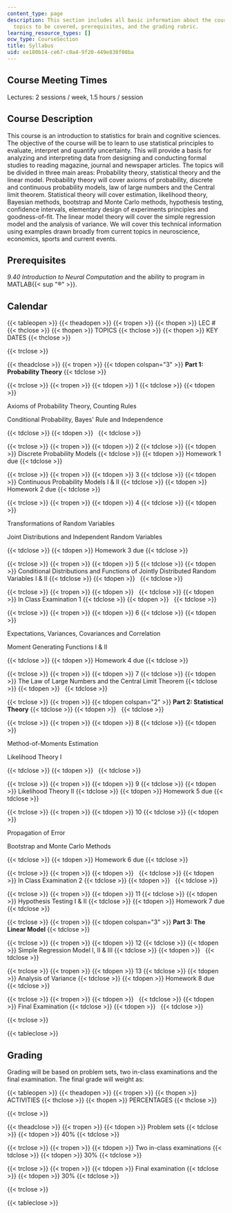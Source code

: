 ```yaml
---
content_type: page
description: This section includes all basic information about the course description,
  topics to be covered, prerequisites, and the grading rubric.
learning_resource_types: []
ocw_type: CourseSection
title: Syllabus
uid: ee180b14-ce67-c0a4-9f20-449e838f08ba
---
```


Course Meeting Times
--------------------

Lectures: 2 sessions / week, 1.5 hours / session

Course Description
------------------

This course is an introduction to statistics for brain and cognitive sciences. The objective of the course will be to learn to use statistical principles to evaluate, interpret and quantify uncertainty. This will provide a basis for analyzing and interpreting data from designing and conducting formal studies to reading magazine, journal and newspaper articles. The topics will be divided in three main areas: Probability theory, statistical theory and the linear model. Probability theory will cover axioms of probability, discrete and continuous probability models, law of large numbers and the Central limit theorem. Statistical theory will cover estimation, likelihood theory, Bayesian methods, bootstrap and Monte Carlo methods, hypothesis testing, confidence intervals, elementary design of experiments principles and goodness-of-fit. The linear model theory will cover the simple regression model and the analysis of variance. We will cover this technical information using examples drawn broadly from current topics in neuroscience, economics, sports and current events.

Prerequisites
-------------

_9.40 Introduction to Neural Computation_ and the ability to program in MATLAB{{< sup "®" >}}.

Calendar
--------

{{< tableopen >}}
{{< theadopen >}}
{{< tropen >}}
{{< thopen >}}
LEC #
{{< thclose >}}
{{< thopen >}}
TOPICS
{{< thclose >}}
{{< thopen >}}
KEY DATES
{{< thclose >}}

{{< trclose >}}

{{< theadclose >}}
{{< tropen >}}
{{< tdopen colspan="3" >}}
**Part 1: Probability Theory**
{{< tdclose >}}

{{< trclose >}}
{{< tropen >}}
{{< tdopen >}}
1
{{< tdclose >}}
{{< tdopen >}}


Axioms of Probability Theory, Counting Rules

Conditional Probability, Bayes' Rule and Independence


{{< tdclose >}}
{{< tdopen >}}
 
{{< tdclose >}}

{{< trclose >}}
{{< tropen >}}
{{< tdopen >}}
2
{{< tdclose >}}
{{< tdopen >}}
Discrete Probability Models
{{< tdclose >}}
{{< tdopen >}}
Homework 1 due
{{< tdclose >}}

{{< trclose >}}
{{< tropen >}}
{{< tdopen >}}
3
{{< tdclose >}}
{{< tdopen >}}
Continuous Probability Models I & II
{{< tdclose >}}
{{< tdopen >}}
Homework 2 due
{{< tdclose >}}

{{< trclose >}}
{{< tropen >}}
{{< tdopen >}}
4
{{< tdclose >}}
{{< tdopen >}}


Transformations of Random Variables

Joint Distributions and Independent Random Variables


{{< tdclose >}}
{{< tdopen >}}
Homework 3 due
{{< tdclose >}}

{{< trclose >}}
{{< tropen >}}
{{< tdopen >}}
5
{{< tdclose >}}
{{< tdopen >}}
Conditional Distributions and Functions of Jointly Distributed Random Variables I & II
{{< tdclose >}}
{{< tdopen >}}
 
{{< tdclose >}}

{{< trclose >}}
{{< tropen >}}
{{< tdopen >}}
 
{{< tdclose >}}
{{< tdopen >}}
In Class Examination 1
{{< tdclose >}}
{{< tdopen >}}
 
{{< tdclose >}}

{{< trclose >}}
{{< tropen >}}
{{< tdopen >}}
6
{{< tdclose >}}
{{< tdopen >}}


Expectations, Variances, Covariances and Correlation

Moment Generating Functions I & II


{{< tdclose >}}
{{< tdopen >}}
Homework 4 due
{{< tdclose >}}

{{< trclose >}}
{{< tropen >}}
{{< tdopen >}}
7
{{< tdclose >}}
{{< tdopen >}}
The Law of Large Numbers and the Central Limit Theorem
{{< tdclose >}}
{{< tdopen >}}
 
{{< tdclose >}}

{{< trclose >}}
{{< tropen >}}
{{< tdopen colspan="2" >}}
**Part 2: Statistical Theory**
{{< tdclose >}}
{{< tdopen >}}
 
{{< tdclose >}}

{{< trclose >}}
{{< tropen >}}
{{< tdopen >}}
8
{{< tdclose >}}
{{< tdopen >}}


Method-of-Moments Estimation

Likelihood Theory I


{{< tdclose >}}
{{< tdopen >}}
 
{{< tdclose >}}

{{< trclose >}}
{{< tropen >}}
{{< tdopen >}}
9
{{< tdclose >}}
{{< tdopen >}}
Likelihood Theory II
{{< tdclose >}}
{{< tdopen >}}
Homework 5 due
{{< tdclose >}}

{{< trclose >}}
{{< tropen >}}
{{< tdopen >}}
10
{{< tdclose >}}
{{< tdopen >}}


Propagation of Error

Bootstrap and Monte Carlo Methods


{{< tdclose >}}
{{< tdopen >}}
Homework 6 due
{{< tdclose >}}

{{< trclose >}}
{{< tropen >}}
{{< tdopen >}}
 
{{< tdclose >}}
{{< tdopen >}}
In Class Examination 2
{{< tdclose >}}
{{< tdopen >}}
 
{{< tdclose >}}

{{< trclose >}}
{{< tropen >}}
{{< tdopen >}}
11
{{< tdclose >}}
{{< tdopen >}}
Hypothesis Testing I & II
{{< tdclose >}}
{{< tdopen >}}
Homework 7 due
{{< tdclose >}}

{{< trclose >}}
{{< tropen >}}
{{< tdopen colspan="3" >}}
**Part 3: The Linear Model**
{{< tdclose >}}

{{< trclose >}}
{{< tropen >}}
{{< tdopen >}}
12
{{< tdclose >}}
{{< tdopen >}}
Simple Regression Model I, II & III
{{< tdclose >}}
{{< tdopen >}}
 
{{< tdclose >}}

{{< trclose >}}
{{< tropen >}}
{{< tdopen >}}
13
{{< tdclose >}}
{{< tdopen >}}
Analysis of Variance
{{< tdclose >}}
{{< tdopen >}}
Homework 8 due
{{< tdclose >}}

{{< trclose >}}
{{< tropen >}}
{{< tdopen >}}
 
{{< tdclose >}}
{{< tdopen >}}
Final Examination
{{< tdclose >}}
{{< tdopen >}}
 
{{< tdclose >}}

{{< trclose >}}

{{< tableclose >}}

Grading
-------

Grading will be based on problem sets, two in-class examinations and the final examination. The final grade will weight as:

{{< tableopen >}}
{{< theadopen >}}
{{< tropen >}}
{{< thopen >}}
ACTIVITIES
{{< thclose >}}
{{< thopen >}}
PERCENTAGES
{{< thclose >}}

{{< trclose >}}

{{< theadclose >}}
{{< tropen >}}
{{< tdopen >}}
Problem sets
{{< tdclose >}}
{{< tdopen >}}
40%
{{< tdclose >}}

{{< trclose >}}
{{< tropen >}}
{{< tdopen >}}
Two in-class examinations
{{< tdclose >}}
{{< tdopen >}}
30%
{{< tdclose >}}

{{< trclose >}}
{{< tropen >}}
{{< tdopen >}}
Final examination
{{< tdclose >}}
{{< tdopen >}}
30%
{{< tdclose >}}

{{< trclose >}}

{{< tableclose >}}